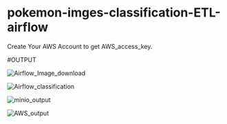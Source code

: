 # pokemon-imges-classification-ETL-airflow 

Create Your AWS Account to get AWS_access_key. 

#OUTPUT

![Airflow_Image_download](https://user-images.githubusercontent.com/56861175/160588718-9fbd9e9e-2ffe-408e-9226-fca2f2017a09.jpg)


![Airflow_classification](https://user-images.githubusercontent.com/56861175/160588808-7d913e2b-49ff-481b-b38a-571789ecb4de.jpg)


![minio_output](https://user-images.githubusercontent.com/56861175/160588841-8b030d11-1f11-4bef-ab73-79f0de2aa7f2.jpg)


![AWS_output](https://user-images.githubusercontent.com/56861175/160588882-3e1894d5-74c5-4738-b788-14ca38c9817c.jpg)
